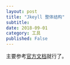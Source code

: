```yaml
---
layout: post
title: "Jkeyll 整体结构"
subtitle: 
date: 2018-09-01
category: 工具
published: False
---
```


主要参考[官方文档](https://jekyllrb.com/docs/structure/)就行了。
